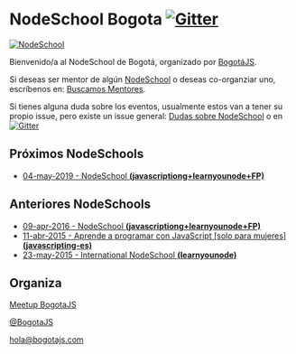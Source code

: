 # NodeSchool Bogota [![Gitter](https://badges.gitter.im/Join%20Chat.svg)](https://gitter.im/nodeschool/bogota?utm_source=badge&utm_medium=badge&utm_campaign=pr-badge)

[![NodeSchool](http://nodeschool.io/images/schoolhouse.svg)](http://nodeschool.io)

Bienvenido/a al NodeSchool de Bogotá, organizado por [BogotáJS](http://bogotajs.com).


Si deseas ser mentor de algún [NodeSchool](http://nodeschool.io/about.html) o deseas co-organziar uno, escríbenos en: [Buscamos Mentores](https://github.com/nodeschool/bogota/issues/1).

Si tienes alguna duda sobre los eventos, usualmente estos van a tener su propio issue, pero existe un issue general: [Dudas sobre NodeSchool](https://github.com/nodeschool/bogota/issues/3) o en [![Gitter](https://badges.gitter.im/Join%20Chat.svg)](https://gitter.im/nodeschool/bogota?utm_source=badge&utm_medium=badge&utm_campaign=pr-badge)

## Próximos NodeSchools
- [04-may-2019 - NodeSchool **(javascriptiong+learnyounode+FP)**](https://www.meetup.com/BogotaJS/events/260944657/)

## Anteriores NodeSchools
- [09-apr-2016 - NodeSchool **(javascriptiong+learnyounode+FP)**](https://github.com/nodeschool/bogota/issues/6)
- [11-abr-2015 - Aprende a programar con JavaScript [solo para mujeres] **(javascripting-es)**](https://github.com/nodeschool/bogota/issues/4)
- [23-may-2015 - International NodeSchool **(learnyounode)**](https://github.com/nodeschool/bogota/issues/5)

## Organiza
[Meetup BogotaJS](http://bogotajs.com)

[@BogotaJS](http://twitter.com/BogotaJS)

[hola@bogotajs.com](mailto:hola@bogotajs.com)

